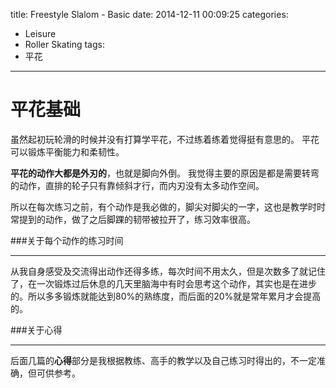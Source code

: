 title: Freestyle Slalom - Basic
date: 2014-12-11 00:09:25
categories:
- Leisure
- Roller Skating
tags:
- 平花
---

平花基础
===

虽然起初玩轮滑的时候并没有打算学平花，不过练着练着觉得挺有意思的。
平花可以锻炼平衡能力和柔韧性。

**平花的动作大都是外刃的**，也就是脚向外倒。
我觉得主要的原因是都是需要转弯的动作，直排的轮子只有靠倾斜才行，而内刃没有太多动作空间。

所以在每次练习之前，有个动作是我必做的，脚尖对脚尖的一字，这也是教学时时常提到的动作，做了之后脚踝的韧带被拉开了，练习效率很高。
<!-- more -->

###关于每个动作的练习时间
- - -

从我自身感受及交流得出动作还得多练，每次时间不用太久，但是次数多了就记住了，在一次锻炼过后休息的几天里脑海中有时会思考这个动作，其实也是在进步的。所以多多锻炼就能达到80%的熟练度，而后面的20%就是常年累月才会提高的。

###关于心得
- - -

后面几篇的**心得**部分是我根据教练、高手的教学以及自己练习时得出的，不一定准确，但可供参考。